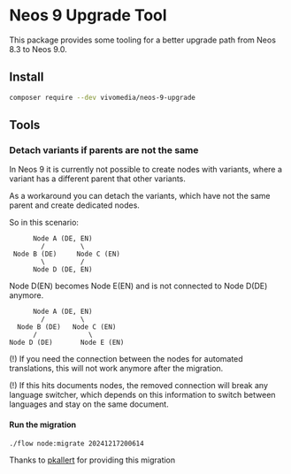 # Neos 9 Upgrade Tool
This package provides some tooling for a better upgrade path from Neos 8.3 to Neos 9.0.

## Install
```bash
composer require --dev vivomedia/neos-9-upgrade
```


## Tools
### Detach variants if parents are not the same
In Neos 9 it is currently not possible to create nodes with variants, where a variant has a different parent that other variants.

As a workaround you can detach the variants, which have not the same parent and create dedicated nodes.

So in this scenario:
```
      Node A (DE, EN)
        /         \
 Node B (DE)     Node C (EN)
        \         /
      Node D (DE, EN)
```
Node D(EN) becomes Node E(EN) and is not connected to Node D(DE) anymore.
```
      Node A (DE, EN)
        /         \
  Node B (DE)   Node C (EN)
      /             \
Node D (DE)       Node E (EN)
```

(!) If you need the connection between the nodes for automated translations, this will not work anymore after the
migration.

(!) If this hits documents nodes, the removed connection will break any language switcher, which depends on this information to switch between languages and stay on the same document. 

#### Run the migration
```bash
./flow node:migrate 20241217200614
```

Thanks to [pkallert](https://github.com/pKallert) for providing this migration


